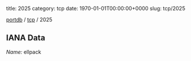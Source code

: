 title: 2025
category: tcp
date: 1970-01-01T00:00:00+0000
slug: tcp/2025

[portdb](/) / [tcp](/category/tcp.html) / 2025


## IANA Data

_Name:_ ellpack

